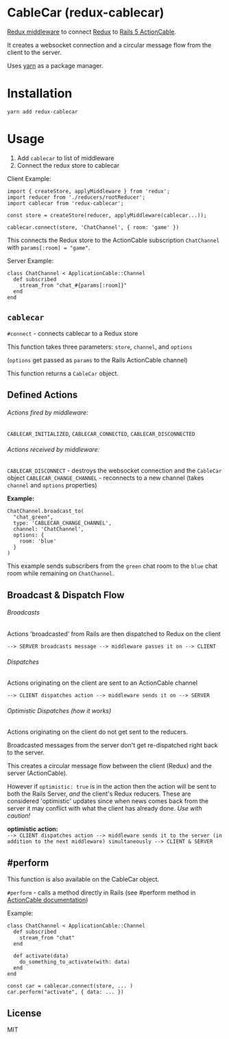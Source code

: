 # CableCar (redux-cablecar)

[Redux middleware](http://redux.js.org/docs/api/applyMiddleware.html) to connect [Redux](http://redux.js.org/) to [Rails 5 ActionCable](http://edgeguides.rubyonrails.org/action_cable_overview.html).  

It creates a websocket connection and a circular message flow from the client to the server.

Uses [yarn](https://yarnpkg.com) as a package manager.

# Installation
`yarn add redux-cablecar`

# Usage
1. Add `cablecar` to list of middleware
2. Connect the redux store to cablecar

Client Example:
```js6
import { createStore, applyMiddleware } from 'redux';
import reducer from './reducers/rootReducer';
import cablecar from 'redux-cablecar';

const store = createStore(reducer, applyMiddleware(cablecar...));

cablecar.connect(store, 'ChatChannel', { room: 'game' })
```
This connects the Redux store to the ActionCable subscription `ChatChannel` with `params[:room] = "game"`.  
  
Server Example:
```rubyonrails
class ChatChannel < ApplicationCable::Channel
  def subscribed
    stream_from "chat_#{params[:room]}"
  end
end
```

## `cablecar`

`#connect` - connects cablecar to a Redux store

This function takes three parameters: `store`, `channel`, and `options`

(`options` get passed as `params` to the Rails ActionCable channel)

This function returns a `CableCar` object.

## Defined Actions
###### Actions fired by middleware:
`CABLECAR_INITIALIZED`, `CABLECAR_CONNECTED`, `CABLECAR_DISCONNECTED`

###### Actions received by middleware:
`CABLECAR_DISCONNECT` - destroys the websocket connection and the `CableCar` object
`CABLECAR_CHANGE_CHANNEL` - reconnects to a new channel (takes `channel` and `options` properties)

**Example:**  
```rubyonrails
ChatChannel.broadcast_to(
  "chat_green",
  type: 'CABLECAR_CHANGE_CHANNEL',
  channel: 'ChatChannel',
  options: {
    room: 'blue'
  }
)
```

This example sends subscribers from the `green` chat room to the `blue` chat room while remaining on `ChatChannel`.

## Broadcast & Dispatch Flow
###### Broadcasts
Actions 'broadcasted' from Rails are then dispatched to Redux on the client

`--> SERVER broadcasts message --> middleware passes it on --> CLIENT`

###### Dispatches
Actions originating on the client are sent to an ActionCable channel

`--> CLIENT dispatches action --> middleware sends it on --> SERVER`

###### Optimistic Dispatches (how it works)
Actions originating on the client do not get sent to the reducers.  

Broadcasted messages from the server don't get re-dispatched right back to the server.  

This creates a circular message flow between the client (Redux) and the server (ActionCable).  

However if `optimistic: true` is in the action then the action will be sent to both the Rails Server, *and* the client's Redux reducers. These are considered 'optimistic' updates since when news comes back from the server it may conflict with what the client has already done. *Use with caution!*

**optimistic action:**  
`--> CLIENT dispatches action --> middleware sends it to the server (in addition to the next middleware) simultaneously --> CLIENT & SERVER`

## #perform

This function is also available on the CableCar object.

`#perform` - calls a method directly in Rails (see #perform method in [ActionCable documentation](http://edgeguides.rubyonrails.org/action_cable_overview.html))  

Example:
```rubyonrails
class ChatChannel < ApplicationCable::Channel
  def subscribed
    stream_from "chat"
  end

  def activate(data)
    do_something_to_activate(with: data)
  end
end
```
```js6
const car = cablecar.connect(store, ... )
car.perform("activate", { data: ... })
```

## License

MIT
